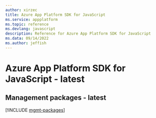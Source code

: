```yaml
---
author: xirzec
title: Azure App Platform SDK for JavaScript
ms.service: appplatform
ms.topic: reference
ms.devlang: javascript
description: Reference for Azure App Platform SDK for JavaScript
ms.data: 09/14/2022
ms.author: jeffish
---
```

# Azure App Platform SDK for JavaScript - latest

## Management packages - latest
[!INCLUDE [mgmt-packages](app-platform-mgmt-index.md)]